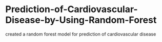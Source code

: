 # Prediction-of-Cardiovascular-Disease-by-Using-Random-Forest
created a random forest model for prediction of cardiovascular disease
